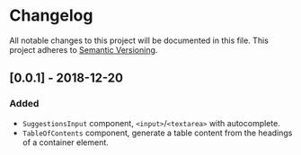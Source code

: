 # Changelog
All notable changes to this project will be documented in this file.
This project adheres to [Semantic Versioning](http://semver.org/).

## [0.0.1] - 2018-12-20
### Added
- `SuggestionsInput` component, `<input>`/`<textarea>` with autocomplete.
- `TableOfContents` component, generate a table content from the headings of
a container element.
